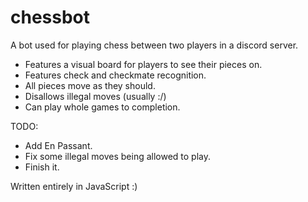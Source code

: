 # chessbot

A bot used for playing chess between two players in a discord server.

- Features a visual board for players to see their pieces on.
- Features check and checkmate recognition.
- All pieces move as they should.
- Disallows illegal moves (usually :/)
- Can play whole games to completion.

TODO:
- Add En Passant.
- Fix some illegal moves being allowed to play.
- Finish it.

Written entirely in JavaScript :)
